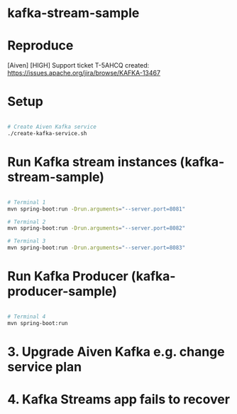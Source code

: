 # kafka-stream-sample

# Reproduce
[Aiven] [HIGH] Support ticket T-5AHCQ created: https://issues.apache.org/jira/browse/KAFKA-13467


# Setup
```bash

# Create Aiven Kafka service
./create-kafka-service.sh

```

# Run Kafka stream instances (kafka-stream-sample)
```bash

# Terminal 1
mvn spring-boot:run -Drun.arguments="--server.port=8081"

# Terminal 2
mvn spring-boot:run -Drun.arguments="--server.port=8082"

# Terminal 3
mvn spring-boot:run -Drun.arguments="--server.port=8083"

```

# Run Kafka Producer (kafka-producer-sample)
```bash

# Terminal 4
mvn spring-boot:run

```

# 3. Upgrade Aiven Kafka e.g. change service plan

# 4. Kafka Streams app fails to recover